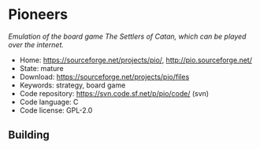 # Pioneers

_Emulation of the board game The Settlers of Catan, which can be played over the internet._

- Home: https://sourceforge.net/projects/pio/, http://pio.sourceforge.net/
- State: mature
- Download: https://sourceforge.net/projects/pio/files
- Keywords: strategy, board game
- Code repository: https://svn.code.sf.net/p/pio/code/ (svn)
- Code language: C
- Code license: GPL-2.0

## Building

